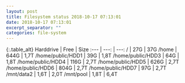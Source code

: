 ```yaml
---
layout: post
title: Filesystem status 2018-10-17 07:13:01
date: 2018-10-17 07:13:01
excerpt_separator: ""
categories: file-system
---
```

{:.table_alt}
Harddrive | Free | Size
:--- | ---: | ---:
/ | 27G | 37G
/home | 644G | 1,7T
/home/public/HDD1 | 39G | 1,8T
/home/public/HDD3 | 64G | 1,8T
/home/public/HDD4 | 116G | 2,7T
/home/public/HDD5 | 626G | 2,7T
/home/public/HDD6 | 804G | 2,7T
/home/public/HDD7 | 97G | 2,7T
/mnt/data2 | 1,6T | 2,0T
/mnt/pool | 1,8T | 6,4T
